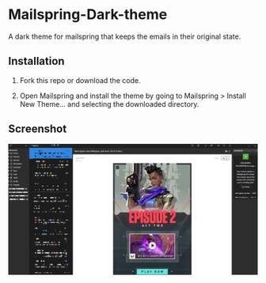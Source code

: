 # Mailspring-Dark-theme
 A dark theme for mailspring that keeps the emails in their original state.

## Installation
1) Fork this repo or download the code.

2) Open Mailspring and install the theme by going to Mailspring > Install New Theme... and selecting the downloaded directory.

## Screenshot
![Alt text](/screenshot/Mailspring-Dark-Theme.jpg?raw=true "Screenshot")
